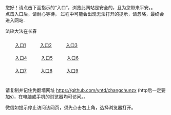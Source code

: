 您好！请点击下面指示的“入口”，浏览此网站是安全的，且为您带来平安。。 <br/>
点击入口后，请耐心等待， 过程中可能会出现无法打开的提示，请忽略，最终会进入网站. </br>

法轮大法在长春<br/>
<div style="padding:10px"><a style="margin:20px" target="_blank" href="https://dwlnlnywbakpv.cloudfront.net/2Qpsp?wexrgrik" id="ccLink1" rel="nofollow">入口1</a> <a target="_blank" style="margin:20px" href="https://dg61uly7bcvi5.cloudfront.net/2Qpsp?qfpwsunm" id="ccLink2" rel="nofollow">入口2</a> <a style="margin:20px" target="_blank" href="https://d1lkuwz3kjp753.cloudfront.net/2Qpsp?umyutfpe" id="ccLink3" rel="nofollow">入口3</a></div>

<div style="padding:10px" ><a style="margin:20px" target="_blank" href="https://dwlnlnywbakpv.cloudfront.net/2Qpsp?wexrgrik" id="ccLink4" rel="nofollow">入口4</a> <a style="margin:20px" href="https://dg61uly7bcvi5.cloudfront.net/2Qpsp?qfpwsunm" target="_blank" id="ccLink5" rel="nofollow">入口5</a> <a style="margin:20px" href="https://d1lkuwz3kjp753.cloudfront.net/2Qpsp?umyutfpe" target="_blank" id="ccLink6" rel="nofollow">入口6</a></div>

<div style="padding:10px"><a style="margin:20px" target="_blank" href="https://dwlnlnywbakpv.cloudfront.net/2Qpsp?wexrgrik" id="ccLink7" rel="nofollow">入口7</a> <a style="margin:20px" href="https://dg61uly7bcvi5.cloudfront.net/2Qpsp?qfpwsunm" target="_blank" id="ccLink8" rel="nofollow">入口8</a> <a style="margin:20px" target="_blank" href="https://d1lkuwz3kjp753.cloudfront.net/2Qpsp?umyutfpe" id="ccLink9" rel="nofollow">入口9</a></div>

<br/>



请复制并记住免翻墙网址 https://github.com/yntd/changchunzx (http后一定要加s)，在电脑或手机的浏览器均可访问。。<br/>

微信如提示停止访问该网页，须先点击右上角，选择浏览器打开。
